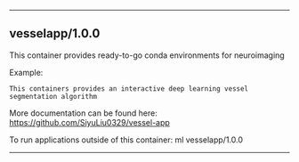 
----------------------------------
## vesselapp/1.0.0 ##
This container provides ready-to-go conda environments for neuroimaging

Example:
```
This containers provides an interactive deep learning vessel segmentation algorithm 
```

More documentation can be found here: https://github.com/SiyuLiu0329/vessel-app

To run applications outside of this container: ml vesselapp/1.0.0

----------------------------------
